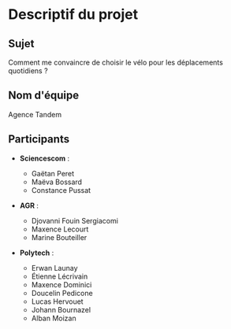# Descriptif du projet

## Sujet

Comment me convaincre de choisir le vélo pour les déplacements quotidiens ?

## Nom d'équipe

Agence Tandem

## Participants 

- **Sciencescom** :
    - Gaëtan Peret
    - Maëva Bossard
    - Constance Pussat

- **AGR** :
    - Djovanni Fouin Sergiacomi
    - Maxence Lecourt
    - Marine Bouteiller

- **Polytech** :
    - Erwan Launay
    - Étienne Lécrivain
    - Maxence Dominici
    - Doucelin Pedicone
    - Lucas Hervouet
    - Johann Bournazel
    - Alban Moizan

